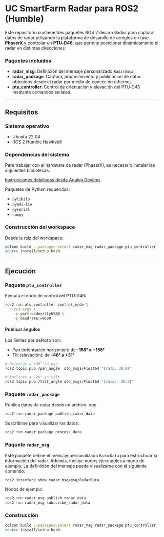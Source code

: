 # UC SmartFarm Radar para ROS2 (Humble)

Este repositorio contiene tres paquetes ROS 2 desarrollados para capturar datos de radar utilizando la plataforma de desarollo de arreglos en fase **PhaserX** y controlar un **PTU‑D46**, que permite posicionar dinámicamente el radar en distintas direcciones:

### Paquetes incluidos
- **radar_msg**: Definición del mensaje personalizado `RadarData`.
- **radar_package**: Captura, procesamiento y publicación de datos obtenidos desde el radar por medio de conección ethernet.
- **ptu_controller**: Control de orientación y elevación del PTU‑D46 mediante comandos seriales.

---

## Requisitos

### Sistema operativo
- Ubuntu 22.04
- ROS 2 Humble Hawksbill

### Dependencias del sistema

Para trabajar con el hardware de radar (PhaserX), es necesario instalar las siguientes bibliotecas:

[Instrucciones detalladas desde Analog Devices](https://wiki.analog.com/resources/tools-software/linux-software/pyadi-iio)

Paquetes de Python requeridos:
- `pylibiio`
- `pyadi-iio`
- `pyserial`
- `numpy`

### Construcción del workspace

Desde la raíz del workspace:

```bash
colcon build --packages-select radar_msg radar_package ptu_controller
source install/setup.bash
```

---

## Ejecución
### Paquete `ptu_controller`

Ejecuta el nodo de control del PTU‑D46:

```bash
ros2 run ptu_controller control_node \
  --ros-args \
    -p port:=/dev/ttyUSB0 \
    -p baudrate:=9600
```

#### Publicar ángulos
Los límites por defecto son:
- Pan (orientación horizontal): de **-158° a +158°**
- Tilt (elevación): de **-46° a +31°**

```bash
# Orientar a +30° en pan
ros2 topic pub /pan_angle  std_msgs/Float64 "{data: 30.0}"

# Inclinar a -20° en tilt
ros2 topic pub /tilt_angle std_msgs/Float64 "{data: -20.0}"
```

### Paquete `radar_package`
Publica datos de radar desde un archivo .npy
```bash
ros2 run radar_package publish_radar_data
```

Suscribirse para visualizar los datos:
```bash
ros2 run radar_package process_data
```

### Paquete `radar_msg`
Este paquete define el mensaje personalizado `RadarData` para estructurar la información del radar. Además, incluye nodos ejecutables a modo de ejemplo. La definición del mensaje puede visualizarse con el siguiente comando:

```bash
ros2 interface show radar_msg/msg/RadarData
```
Nodos de ejemplo:

```bash
ros2 run radar_msg publish_radar_data
ros2 run radar_msg subscribe_radar_data
```

### Construcción

```bash
colcon build --packages-select radar_msg radar_package ptu_controller
source install/setup.bash
```




